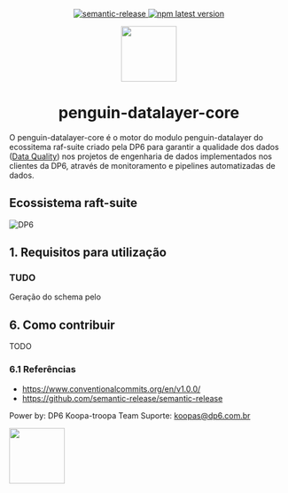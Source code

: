 <p align="center">
  <a href="#badge">
    <img alt="semantic-release" src="https://img.shields.io/badge/%20%20%F0%9F%93%A6%F0%9F%9A%80-semantic--release-e10079.svg">
  </a>
  <a href="https://www.npmjs.com/package/@dp6/penguin-datalayer-core">
    <img alt="npm latest version" src="https://img.shields.io/npm/v/@dp6/penguin-datalayer-core/latest.svg">
  </a>
</p>
<div align="center">
<img src="https://github.com/DP6/penguin-datalayer-core/tree/master/docs/dist/logo-dp6-cor.png" height="100" />

# penguin-datalayer-core
</div>

O penguin-datalayer-core é o motor do modulo penguin-datalayer do ecossitema raf-suite criado pela DP6 para garantir a qualidade dos dados ([Data Quality](https://en.wikipedia.org/wiki/Data_quality)) nos projetos de engenharia de dados implementados nos clientes da DP6, através de monitoramento e pipelines automatizadas de dados.

## Ecossistema raft-suite
![DP6](https://github.com/DP6/penguin-datalayer-core/tree/master/docs/dist/abrangencia-ecossistema-raft-suite.jpg)


## 1. Requisitos para utilização
### TUDO
Geração do schema pelo 

## 6. Como contribuir
TODO
### 6.1 Referências
* https://www.conventionalcommits.org/en/v1.0.0/
* https://github.com/semantic-release/semantic-release

Power by: DP6 Koopa-troopa Team
Suporte: koopas@dp6.com.br

<img src="https://github.com/DP6/penguin-datalayer-core/tree/master/docs/dist/koopa.jpg" height="100" />

